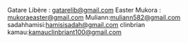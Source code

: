 
Gatare Libère : gatarelib@gmail.com
Easter Mukora : mukoraeaster@gmail.com
Muliann:muliann582@gmail.com
sadahhamisi:hamisisadah@gmail.com
clinbrian kamau:kamauclinbriant100@gmail.com
